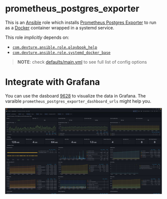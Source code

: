 <!--
SPDX-FileCopyrightText: 2023 Slavi Pantaleev

SPDX-License-Identifier: AGPL-3.0-or-later
-->

# prometheus_postgres_exporter

This is an [Ansible](https://www.ansible.com/) role which installs [Prometheus Postgres Exporter](https://github.com/prometheus-community/postgres_exporter) to run as a [Docker](https://www.docker.com/) container wrapped in a systemd service.

This role *implicitly* depends on:

- [`com.devture.ansible.role.playbook_help`](https://github.com/devture/com.devture.ansible.role.playbook_help)
- [`com.devture.ansible.role.systemd_docker_base`](https://github.com/devture/com.devture.ansible.role.systemd_docker_base)


> **NOTE**: check [defaults/main.yml](./defaults/main.yml) to see full list of config options

# Integrate with Grafana

You can use the dasboard [9628](https://grafana.com/grafana/dashboards/9628-postgresql-database/) to visualize the data in Grafana. The varaible `prometheus_postgres_exporter_dashboard_urls` might help you.

![A grafana dashboard showing connection data, commits to the database and more](assets/grafana_screenshot.jpeg)
